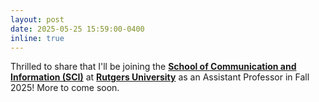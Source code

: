 ```yaml
---
layout: post
date: 2025-05-25 15:59:00-0400
inline: true
---
```


Thrilled to share that I'll be joining the [**School of Communication and Information (SCI)**](https://comminfo.rutgers.edu/) at [**Rutgers University**](https://www.rutgers.edu/) as an Assistant Professor in Fall 2025! More to come soon.
